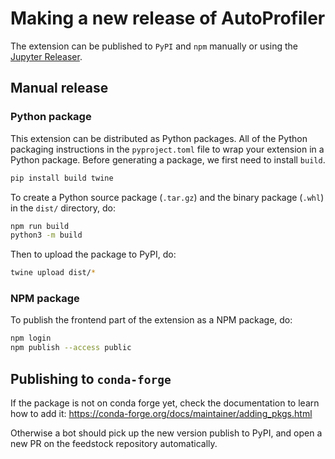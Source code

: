 # Making a new release of AutoProfiler

The extension can be published to `PyPI` and `npm` manually or using the [Jupyter Releaser](https://github.com/jupyter-server/jupyter_releaser).

## Manual release

### Python package

This extension can be distributed as Python
packages. All of the Python
packaging instructions in the `pyproject.toml` file to wrap your extension in a
Python package. Before generating a package, we first need to install `build`.

```bash
pip install build twine
```

To create a Python source package (`.tar.gz`) and the binary package (`.whl`) in the `dist/` directory, do:

```bash
npm run build
python3 -m build
```

<!-- > `python setup.py sdist bdist_wheel` is deprecated and will not work for this package. -->

Then to upload the package to PyPI, do:

```bash
twine upload dist/*
```

### NPM package

To publish the frontend part of the extension as a NPM package, do:

```bash
npm login
npm publish --access public
```

<!-- ## Automated releases with the Jupyter Releaser

The extension repository should already be compatible with the Jupyter Releaser.

Check out the [workflow documentation](https://github.com/jupyter-server/jupyter_releaser#typical-workflow) for more information.

Here is a summary of the steps to cut a new release:

-   Fork the [`jupyter-releaser` repo](https://github.com/jupyter-server/jupyter_releaser)
-   Add `ADMIN_GITHUB_TOKEN`, `PYPI_TOKEN` and `NPM_TOKEN` to the Github Secrets in the fork
-   Go to the Actions panel
-   Run the "Draft Changelog" workflow
-   Merge the Changelog PR
-   Run the "Draft Release" workflow
-   Run the "Publish Release" workflow -->

## Publishing to `conda-forge`

If the package is not on conda forge yet, check the documentation to learn how to add it: https://conda-forge.org/docs/maintainer/adding_pkgs.html

Otherwise a bot should pick up the new version publish to PyPI, and open a new PR on the feedstock repository automatically.
